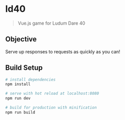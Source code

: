 # ld40

> Vue.js game for Ludum Dare 40

## Objective
Serve up responses to requests as quickly as you can!

## Build Setup

``` bash
# install dependencies
npm install

# serve with hot reload at localhost:8080
npm run dev

# build for production with minification
npm run build
```
